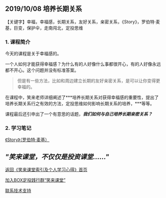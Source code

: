 ## 2019/10/08 培养长期关系

【关键字】幸福，幸福感，长期关系，友好关系，亲密关系，《Story》，罗伯特·麦基，巨变，保护伞，走南闯北，定投思维

### 1. 课程简介

今天的课程是关于幸福感的。

一个人如何才能获得幸福感？为什么有的人好像什么事都很开心，有的人好像永远都不开心。这个问题并没有标准答案。

> 但是有一些方法，比如和周边建立长期的友好亲密关系，是可以让你变得更幸福的。

在课程中，笑来老师详细阐述了***培养长期关系对获得幸福感的重要性，提出了培养长期关系行之有效的方法，定投思维如何影响长期关系的培养，***等等。

课程最后还引申出了一个有意思的话题，***我们如何与自己培养长期亲密关系？***

### 2. 学习笔记

[《Story》（罗伯特·麦基）](https://www.wenzhangba.com/duhougan/201809/380112.html)

## ***"笑来课堂，不仅仅是投资课堂……"***

[返回《笑来课堂索引及个人学习心得》首页](/README.md)

[加入BOX定投践行群“笑来课堂”](/xiaolai-class.md)

[联系技术支持](/contact-info.md)


